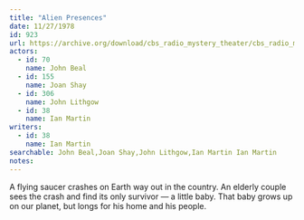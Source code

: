 ```yaml
---
title: "Alien Presences"
date: 11/27/1978
id: 923
url: https://archive.org/download/cbs_radio_mystery_theater/cbs_radio_mystery_theater-0901-0950.zip/cbs_radio_mystery_theater-0901-0950%2Fcbsrmt_0923_alien_presences.mp3
actors:  
  - id: 70
    name: John Beal  
  - id: 155
    name: Joan Shay  
  - id: 306
    name: John Lithgow  
  - id: 38
    name: Ian Martin
writers:  
  - id: 38
    name: Ian Martin
searchable: John Beal,Joan Shay,John Lithgow,Ian Martin Ian Martin
notes:  
---
```

A flying saucer crashes on Earth way out in the country. An elderly couple sees the crash and find its only survivor — a little baby. That baby grows up on our planet, but longs for his home and his people.